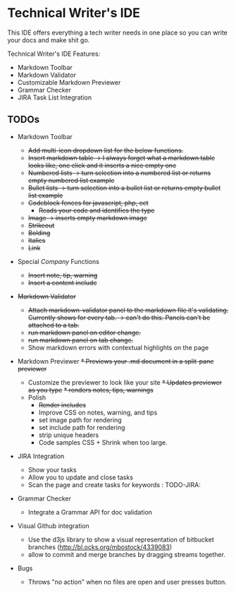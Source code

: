 # Technical Writer's IDE
This IDE offers everything a tech writer needs in one place so you can write your docs and make shit go.

Technical Writer's IDE Features:

* Markdown Toolbar
* Markdown Validator
* Customizable Markdown Previewer
* Grammar Checker
* JIRA Task List Integration

## TODOs

* Markdown Toolbar
  * ~~Add multi-icon dropdown list for the below functions.~~
  * ~~Insert markdown table -> I always forget what a markdown table looks like, one click and it inserts a nice empty one~~
  * ~~Numbered lists -> turn selection into a numbered list or returns empty numbered list example~~
  * ~~Bullet lists -> turn selection into a bullet list or returns empty bullet list example~~
  * ~~Codeblock fences for javascript, php, ect~~
    * ~~Reads your code and identifies the type~~
  * ~~Image -> inserts empty markdown image~~
  * ~~Strikeout~~
  * ~~Bolding~~
  * ~~Italics~~
  * ~~Link~~

* Special *Company* Functions
  * ~~Insert note, tip, warning~~
  * ~~Insert a content include~~

* ~~Markdown Validator~~
  * ~~Attach markdown-validator panel to the markdown file it's validating. Currently shows for every tab. -> can't do this. Panels can't be attached to a tab.~~
  * ~~run markdown panel on editor change.~~
  * ~~run markdown panel on tab change.~~
  * Show markdown errors with contextual highlights on the page

* Markdown Previewer
  ~~* Previews your .md document in a split-pane previewer~~
  * Customize the previewer to look like your site
  ~~* Updates previewer as you type~~
  ~~* renders notes, tips, warnings~~
  * Polish
    * ~~Render includes~~
    * Improve CSS on notes, warning, and tips
    * set image path for rendering
    * set include path for rendering
    * strip unique headers
    * Code samples CSS + Shrink when too large.

* JIRA Integration
  * Show your tasks
  * Allow you to update and close tasks
  * Scan the page and create tasks for keywords : TODO-JIRA:

* Grammar Checker
  * Integrate a Grammar API for doc validation

* Visual Github integration
  * Use the d3js library to show a visual representation of bitbucket branches (http://bl.ocks.org/mbostock/4339083)
  * allow to commit and merge branches by dragging streams together.

* Bugs
  * Throws "no action" when no files are open and user presses button.
